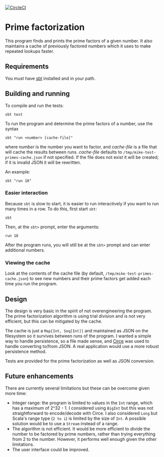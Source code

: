 [![CircleCI](https://circleci.com/gh/mpicker0/prime-factors.svg?style=svg)](https://circleci.com/gh/mpicker0/prime-factors)

# Prime factorization

This program finds and prints the prime factors of a given number.  It also
maintains a cache of previously factored numbers which it uses to make repeated
lookups faster.

## Requirements

You must have [sbt](https://www.scala-sbt.org/) installed and in your path.

## Building and running

To compile and run the tests:

    sbt test

To run the program and determine the prime factors of a number, use the
syntax

    sbt "run <number> [cache-file]"

where _number_ is the number you want to factor, and _cache-file_ is a file
that will cache the results between runs.  _cache-file_ defaults to
`/tmp/mike-test-primes-cache.json` if not specified.  If the file does not
exist it will be created; if it is invalid JSON it will be rewritten.

An example:

    sbt "run 18"

### Easier interaction

Because `sbt` is slow to start, it is easier to run interactively if you want
to run many times in a row.  To do this, first start `sbt`:

    sbt

Then, at the `sbt>` prompt, enter the arguments:

    run 18

After the program runs, you will still be at the `sbt>` prompt and can enter
additional numbers.

### Viewing the cache

Look at the contents of the cache file (by default,
`/tmp/mike-test-primes-cache.json`) to see new numbers and their prime factors
get added each time you run the program. 

## Design

The design is very basic in the spirit of not overengineering the program.
The prime factorization algorithm is using trial division and is not very
efficient, but this can be mitigated by the cache.

The cache is just a `Map[Int, Seq[Int]]` and maintained as JSON on the
filesystem so it survives between runs of the program.  I wanted a simple way
to handle persistence, so a file made sense, and
[Circe](https://github.com/circe/circe) was used to handle converting to/from
JSON.  A real application would use a more robust persistence method.

Tests are provided for the prime factorization as well as JSON conversion.

## Future enhancements

There are currently several limitations but these can be overcome given more
time:

* Integer range:  the program is limited to values in the `Int` range, which
  has a maximum of 2^32 - 1.  I considered using `BigInt` but this was not
  straightforward to encode/decode with Circe.  I also considered `Long` but
  Scala's range type (`2 to i`) is limited by the size of `Int`.  A possible
  solution would be to use a `Stream` instead of a range.
* The algorithm is not efficient.  It would be more efficient to divide the
  number to be factored by prime numbers, rather than trying everything from 2
  to the number.  However, it performs well enough given the other
  limitations.
* The user interface could be improved.   
     
